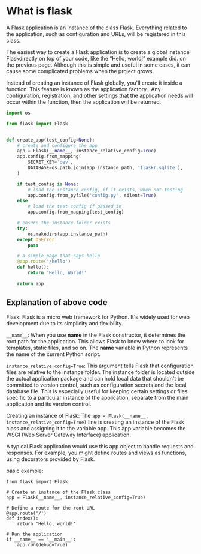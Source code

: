 # What is flask

A Flask application is an instance of the class Flask. Everything related to the application, such as configuration and URLs, will be registered in this class.

The easiest way to create a Flask application is to create a global instance Flaskdirectly on top of your code, like the “Hello, world!” example did. on the previous page. Although this is simple and useful in some cases, it can cause some complicated problems when the project grows.

Instead of creating an instance of Flask globally, you'll create it inside a function. This feature is known as the application factory . Any configuration, registration, and other settings that the application needs will occur within the function, then the application will be returned.


```python
import os

from flask import Flask


def create_app(test_config=None):
    # create and configure the app
    app = Flask(__name__, instance_relative_config=True)
    app.config.from_mapping(
        SECRET_KEY='dev',
        DATABASE=os.path.join(app.instance_path, 'flaskr.sqlite'),
    )

    if test_config is None:
        # load the instance config, if it exists, when not testing
        app.config.from_pyfile('config.py', silent=True)
    else:
        # load the test config if passed in
        app.config.from_mapping(test_config)

    # ensure the instance folder exists
    try:
        os.makedirs(app.instance_path)
    except OSError:
        pass

    # a simple page that says hello
    @app.route('/hello')
    def hello():
        return 'Hello, World!'

    return app
```

## Explanation of above code

Flask: Flask is a micro web framework for Python. It's widely used for web development due to its simplicity and flexibility.

`__name__`: When you use __name__ in the Flask constructor, it determines the root path for the application. This allows Flask to know where to look for templates, static files, and so on. The __name__ variable in Python represents the name of the current Python script.

`instance_relative_config=True`: This argument tells Flask that configuration files are relative to the instance folder. The instance folder is located outside the actual application package and can hold local data that shouldn't be committed to version control, such as configuration secrets and the local database file. This is especially useful for keeping certain settings or files specific to a particular instance of the application, separate from the main application and its version control.

Creating an instance of Flask: The `app = Flask(__name__, instance_relative_config=True)` line is creating an instance of the Flask class and assigning it to the variable app. This app variable becomes the WSGI (Web Server Gateway Interface) application.

A typical Flask application would use this app object to handle requests and responses. For example, you might define routes and views as functions, using decorators provided by Flask. 

basic example:

```python3
from flask import Flask

# Create an instance of the Flask class
app = Flask(__name__, instance_relative_config=True)

# Define a route for the root URL
@app.route('/')
def index():
    return 'Hello, world!'

# Run the application
if __name__ == '__main__':
    app.run(debug=True)
```
